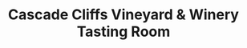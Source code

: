---
title: "Cascade Cliffs Vineyard & Winery Tasting Room"
url: /seattle/cascade-cliffs-vineyard-und-winery-tasting-room/
shop: Wein
---